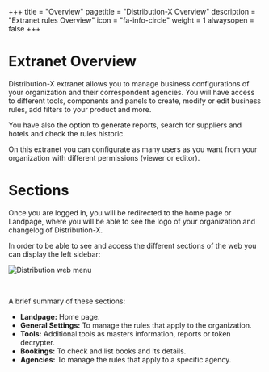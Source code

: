 +++
title = "Overview"
pagetitle = "Distribution-X Overview"
description = "Extranet rules Overview"
icon = "fa-info-circle"
weight = 1
alwaysopen = false
+++

# Extranet Overview

Distribution-X extranet allows you to manage business configurations of your organization and their correspondent agencies. You will have access to different tools, components and panels to create, modify or edit business rules, add filters to your product and more.

You have also the option to generate reports, search for suppliers and hotels and check the rules historic.

On this extranet you can configurate as many users as you want from your organization with different permissions (viewer or editor).

# Sections

Once you are logged in, you will be redirected to the home page or Landpage, where you will be able to see the logo of your organization and changelog of Distribution-X.

In order to be able to see and access the different sections of the web you can display the left sidebar:

![Distribution web menu](./../../images/web/distribution_web_menu.jpg "Distribution web menu")

</br>

A brief summary of these sections:

* **Landpage:** Home page.
* **General Settings:** To manage the rules that apply to the organization.
* **Tools:** Additional tools as masters information, reports or token decrypter.
* **Bookings:** To check and list books and its details.
* **Agencies:** To manage the rules that apply to a specific agency.